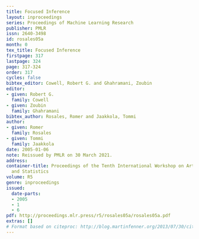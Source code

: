 ```yaml
---
title: Focused Inference
layout: inproceedings
series: Proceedings of Machine Learning Research
publisher: PMLR
issn: 2640-3498
id: rosales05a
month: 0
tex_title: Focused Inference
firstpage: 317
lastpage: 324
page: 317-324
order: 317
cycles: false
bibtex_editor: Cowell, Robert G. and Ghahramani, Zoubin
editor:
- given: Robert G.
  family: Cowell
- given: Zoubin
  family: Ghahramani
bibtex_author: Rosales, Romer and Jaakkola, Tommi
author:
- given: Romer
  family: Rosales
- given: Tommi
  family: Jaakkola
date: 2005-01-06
note: Reissued by PMLR on 30 March 2021.
address:
container-title: Proceedings of the Tenth International Workshop on Artificial Intelligence
  and Statistics
volume: R5
genre: inproceedings
issued:
  date-parts:
  - 2005
  - 1
  - 6
pdf: http://proceedings.mlr.press/r5/rosales05a/rosales05a.pdf
extras: []
# Format based on citeproc: http://blog.martinfenner.org/2013/07/30/citeproc-yaml-for-bibliographies/
---
```

